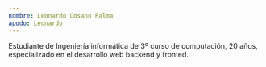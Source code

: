 ```yaml
---
nombre: Leonardo Cosano Palma
apodo: Leonardo
---
```


Estudiante de Ingeniería informática de 3º curso de computación, 20 años, especializado en el desarrollo web backend y fronted.